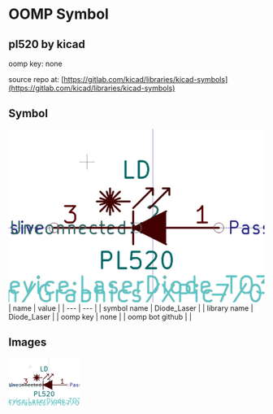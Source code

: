 # OOMP Symbol  
## pl520  by kicad  
  
oomp key: none  
  
source repo at: [https://gitlab.com/kicad/libraries/kicad-symbols](https://gitlab.com/kicad/libraries/kicad-symbols)  
## Symbol  
  
[![working.png](working_600.png)](working.png)  
| name | value | 
| --- | --- | 
| symbol name | Diode_Laser | 
| library name | Diode_Laser | 
| oomp key | none | 
| oomp bot github |  | 
## Images  
  
[![working.png](working_140.png)](working.png)  
